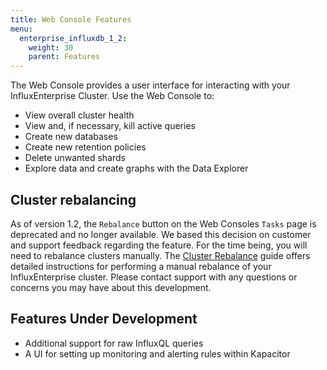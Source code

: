 ```yaml
---
title: Web Console Features
menu:
  enterprise_influxdb_1_2:
    weight: 30
    parent: Features
---
```


The Web Console provides a user interface for interacting with your InfluxEnterprise Cluster. Use the Web Console to:

* View overall cluster health
* View and, if necessary, kill active queries
* Create new databases
* Create new retention policies
* Delete unwanted shards
* Explore data and create graphs with the Data Explorer

## Cluster rebalancing

As of version 1.2, the `Rebalance` button on the Web Consoles `Tasks` page
is deprecated and no longer available.
We based this decision on customer and support feedback regarding the feature.
For the time being, you will need to rebalance clusters manually.
The [Cluster Rebalance](/enterprise_influxdb/v1.2/guides/rebalance/) guide offers
detailed instructions for performing a manual rebalance of your InfluxEnterprise cluster.
Please contact support with any questions or concerns you may have about this
development.

## Features Under Development

* Additional support for raw InfluxQL queries
* A UI for setting up monitoring and alerting rules within Kapacitor
